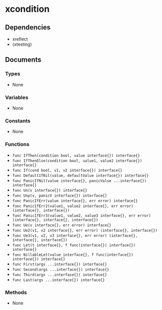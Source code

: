 # xcondition

## Dependencies

+ xreflect
+ (xtesting)

## Documents

### Types

+ None

### Variables

+ None

### Constants

+ None

### Functions

+ `func IfThen(condition bool, value interface{}) interface{}`
+ `func IfThenElse(condition bool, value1, value2 interface{}) interface{}`
+ `func If(cond bool, v1, v2 interface{}) interface{}`
+ `func DefaultIfNil(value, defaultValue interface{}) interface{}`
+ `func PanicIfNil(value interface{}, panicValue ...interface{}) interface{}`
+ `func Un(v interface{}) interface{}`
+ `func Unp(v, panicV interface{}) interface{}`
+ `func PanicIfErr(value interface{}, err error) interface{}`
+ `func PanicIfErr2(value1, value2 interface{}, err error) (interface{}, interface{})`
+ `func PanicIfErr3(value1, value2, value3 interface{}, err error) (interface{}, interface{}, interface{})`
+ `func Ue(v interface{}, err error) interface{}`
+ `func Ue2(v1, v2 interface{}, err error) (interface{}, interface{})`
+ `func Ue3(v1, v2, v3 interface{}, err error) (interface{}, interface{}, interface{})`
+ `func Let(t interface{}, f func(interface{}) interface{}) interface{}`
+ `func NillableLet(value interface{}, f func(interface{}) interface{}) interface{}`
+ `func First(args ...interface{}) interface{}`
+ `func Second(args ...interface{}) interface{}`
+ `func Third(args ...interface{}) interface{}`
+ `func Last(args ...interface{}) interface{}`

### Methods

+ None
